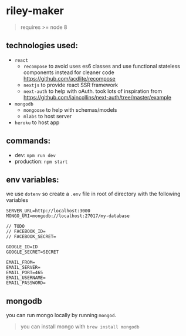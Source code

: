 # riley-maker

> requires >= node 8

## technologies used:

* `react`
  * `recompose` to avoid uses es6 classes and use functional stateless components instead for cleaner code https://github.com/acdlite/recompose
  * `nextjs` to provide react SSR framework
  * `next-auth` to help with oAuth. took lots of inspiration from https://github.com/iaincollins/next-auth/tree/master/example
* `mongodb`
  * `mongoose` to help with schemas/models
  * `mlabs` to host server
* `heroku` to host app

## commands:

* dev: `npm run dev`
* production: `npm start`

## env variables:

we use `dotenv` so create a `.env` file in root of directory with the following variables

```
SERVER_URL=http://localhost:3000
MONGO_URI=mongodb://localhost:27017/my-database

// TODO
// FACEBOOK_ID=
// FACEBOOK_SECRET=

GOOGLE_ID=ID
GOOGLE_SECRET=SECRET

EMAIL_FROM=
EMAIL_SERVER=
EMAIL_PORT=465
EMAIL_USERNAME=
EMAIL_PASSWORD=
```

## mongodb

you can run mongo locally by running `mongod`.

> you can install mongo with `brew install mongodb`
